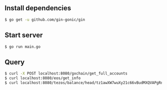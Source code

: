 ## Install dependencies

```sh
$ go get -u github.com/gin-gonic/gin
```

## Start server

```sh
$ go run main.go
```

## Query

```sh
$ curl -X POST localhost:8080/gxchain/get_full_accounts
$ curl localhost:8080/eos/get_info
$ curl localhost:8080/tezos/balance/head/tz1awXW7wuXy21c66vBudMXQVAPgRnqqwgTH
```
